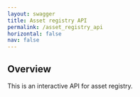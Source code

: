 ```yaml
---
layout: swagger
title: Asset registry API
permalink: /asset_registry_api
horizontal: false
nav: false
---
```


## Overview

This is an interactive API for asset registry. 
